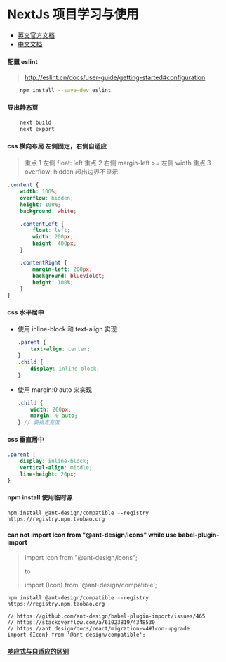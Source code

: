 # NextJs 项目学习与使用

- [英文官方文档](https://nextjs.org/docs)
- [中文文档](http://nextjs.frontendx.cn/docs)

#### 配置 eslint

> http://eslint.cn/docs/user-guide/getting-started#configuration

```bash
    npm install --save-dev eslint
```

#### 导出静态页

```bash
    next build
    next export
```

#### css 横向布局 左侧固定，右侧自适应

> 重点 1 左侧 float: left
> 重点 2 右侧 margin-left >= 左侧 width
> 重点 3 overflow: hidden 超出边界不显示

```scss
.content {
    width: 100%;
    overflow: hidden;
    height: 100%;
    background: white;

    .contentLeft {
        float: left;
        width: 200px;
        height: 400px;
    }

    .contentRight {
        margin-left: 200px;
        background: blueviolet;
        height: 100%;
    }
}
```

#### css 水平居中

- 使用 inline-block 和 text-align 实现

  ```scss
  .parent {
      text-align: center;
  }
  .child {
      display: inline-block;
  }
  ```

- 使用 margin:0 auto 来实现
  ```scss
  .child {
      width: 200px;
      margin: 0 auto;
  } // 要指定宽度
  ```

#### css 垂直居中

```scss
.parent {
    display: inline-block;
    vertical-align: middle;
    line-height: 20px;
}
```

#### npm install 使用临时源

```shell
npm install @ant-design/compatible --registry https://registry.npm.taobao.org
```

#### can not import Icon from "@ant-design/icons" while use babel-plugin-import

> import Icon from "@ant-design/icons";
>
> to
>
> import {Icon} from '@ant-design/compatible';

```
npm install @ant-design/compatible --registry https://registry.npm.taobao.org

// https://github.com/ant-design/babel-plugin-import/issues/465
// https://stackoverflow.com/a/61023819/4348530
// https://ant.design/docs/react/migration-v4#Icon-upgrade
import {Icon} from '@ant-design/compatible';
```

#### [响应式与自适应的区别](https://www.cnblogs.com/qianduanchenbao/p/10198834.html)
